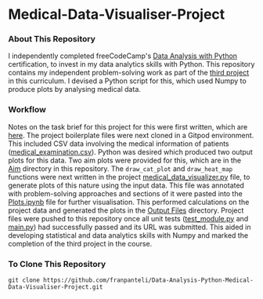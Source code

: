 # Medical-Data-Visualiser-Project
### About This Repository
I independently completed freeCodeCamp's [Data Analysis with Python](https://www.freecodecamp.org/learn/data-analysis-with-python#data-analysis-with-python-course) certification, to invest in my data analytics skills with Python. This repository contains my independent problem-solving work as part of the [third project](https://www.freecodecamp.org/learn/data-analysis-with-python/data-analysis-with-python-projects/medical-data-visualizer) in this curriculum. I devised a Python script for this, which used Numpy to produce plots by analysing medical data. 

### Workflow
Notes on the task brief for this project for this were first written, which are [here](https://github.com/franpanteli/Data-Analysis-Python-Medical-Data-Visualiser-Project/blob/main/1%20project-task-notes.txt). The project boilerplate files were next cloned in a Gitpod environment. This included CSV data involving the medical information of patients ([medical_examination.csv](https://github.com/franpanteli/Data-Analysis-Python-Medical-Data-Visualiser-Project/blob/main/medical_examination.csv)). Python was desired which produced two output plots for this data. Two aim plots were provided for this, which are in the [Aim](https://github.com/franpanteli/Data-Analysis-Python-Medical-Data-Visualiser-Project/tree/main/Aim) directory in this repository. The `draw_cat_plot` and `draw_heat_map` functions were next written in the project [medical_data_visualizer.py](https://github.com/franpanteli/Data-Analysis-Python-Medical-Data-Visualiser-Project/blob/main/medical_data_visualizer.py) file, to generate plots of this nature using the input data. This file was annotated with problem-solving approaches and sections of it were pasted into the [Plots.ipynb](https://github.com/franpanteli/Data-Analysis-Python-Medical-Data-Visualiser-Project/blob/main/Plots.ipynb) file for further visualisation. This performed calculations on the project data and generated the plots in the [Output Files](https://github.com/franpanteli/Data-Analysis-Python-Medical-Data-Visualiser-Project/tree/main/Output%20Files) directory. Project files were pushed to this repository once all unit tests ([test_module.py](https://github.com/franpanteli/Data-Analysis-Python-Demographic-Data-Analyser-Project/blob/main/test_module.py) and [main.py](https://github.com/franpanteli/Data-Analysis-Python-Demographic-Data-Analyser-Project/blob/main/main.py)) had successfully passed and its URL was submitted. This aided in developing statistical and data analytics skills with Numpy and marked the completion of the third project in the course. 

### To Clone This Repository
```
git clone https://github.com/franpanteli/Data-Analysis-Python-Medical-Data-Visualiser-Project.git
```

